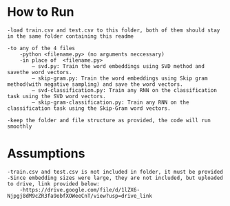How to Run
=========================
    -load train.csv and test.csv to this folder, both of them should stay in the same folder containing this readme

    -to any of the 4 files
        -python <filename.py> (no arguments neccessary)
        -in place of  <filename.py>
            – svd.py: Train the word embeddings using SVD method and savethe word vectors.
            – skip-gram.py: Train the word embeddings using Skip gram method(with negative sampling) and save the word vectors.
            – svd-classification.py: Train any RNN on the classification task using the SVD word vectors.
            – skip-gram-classification.py: Train any RNN on the classification task using the Skip-Gram word vectors.

    -keep the folder and file structure as provided, the code will run smoothly

    

Assumptions
================
    -train.csv and test.csv is not included in folder, it must be provided
    -Since embedding sizes were large, they are not included, but uploaded to drive, link provided below:
        -https://drive.google.com/file/d/1lZX6-Njpgj8dM9cZR3fa9obfXOWeeCnT/view?usp=drive_link
